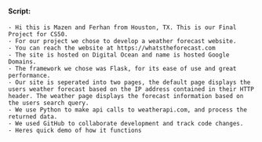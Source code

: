 #### Script:
    - Hi this is Mazen and Ferhan from Houston, TX. This is our Final Project for CS50.
    - For our project we chose to develop a weather forecast website.
    - You can reach the website at https://whatstheforecast.com
    - The site is hosted on Digital Ocean and name is hosted Google Domains.
    - The framework we chose was Flask, for its ease of use and great performance.
    - Our site is seperated into two pages, the default page displays the users weather forecast based on the IP address contained in their HTTP header. The weather page displays the forecast information based on the users search query.
    - We use Python to make api calls to weatherapi.com, and process the returned data.
    - We used GitHub to collaborate development and track code changes.
    - Heres quick demo of how it functions



